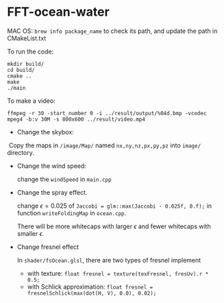 # FFT-ocean-water

MAC OS:
`brew info package_name` to check its path, and update the path in CMakeList.txt

To run the code:

```
mkdir build/
cd build/
cmake ..
make
./main
```

To make a video:

```
ffmpeg -r 30 -start_number 0 -i ../result/output/%04d.bmp -vcodec mpeg4 -b:v 30M -s 800x600 ../result/video.mp4
```

- Change the skybox:

​	Copy the maps in `/image/Map/`  named `nx,ny,nz,px,py,pz` into 	`image/` directory.

- Change the wind speed:

  change the `windSpeed` in `main.cpp`

- Change the spray effect.

  change $\epsilon= 0.025$ of  `Jaccobi = glm::max(Jaccobi - 0.025f, 0.f);` in function `writeFoldingMap` in `ocean.cpp`.

  There will be more whitecaps with larger $\epsilon$ and fewer whitecaps with smaller $\epsilon$.

- Change fresnel effect

  In `shader/fsOcean.glsl`, there are two types of fresnel implement

  - with texture: `float fresnel = texture(texFresnel, fresUv).r * 0.5;`
  - with Schlick approximation: `float fresnel = fresnelSchlick(max(dot(H, V), 0.0), 0.02);`

